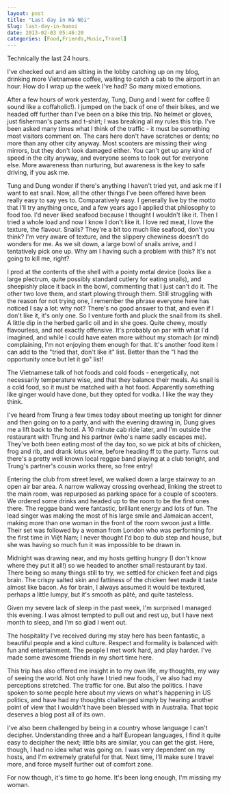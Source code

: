 ```yaml
---
layout: post
title: "Last day in Hà Nội"
Slug: last-day-in-hanoi
date: 2013-02-03 05:46:20
categories: [Food,Friends,Music,Travel]
---
```

Technically the last 24 hours.

I've checked out and am sitting in the lobby catching up on my blog, drinking more Vietnamese coffee, waiting to catch a cab to the airport in an hour. How do I wrap up the week I've had? So many mixed emotions.

After a few hours of work yesterday, Tung, Dung and I went for coffee (I sound like a coffaholic!). I jumped on the back of one of their bikes, and we headed off further than I've been on a bike this trip. No helmet or gloves, just fisherman's pants and t-shirt; I was breaking all my rules this trip. I've been asked many times what I think of the traffic - it must be something most visitors comment on. The cars here don't have scratches or dents; no more than any other city anyway. Most scooters are missing their wing mirrors, but they don't look damaged either. You can't get up any kind of speed in the city anyway, and everyone seems to look out for everyone else. More awareness than nurturing, but awareness is the key to safe driving, if you ask me.

Tung and Dung wonder if there's anything I haven't tried yet, and ask me if I want to eat snail. Now, all the other things I've been offered have been really easy to say yes to. Comparatively easy. I generally live by the motto that I'll try anything once, and a few years ago I applied that philosophy to food too. I'd never liked seafood because I thought I wouldn't like it. Then I tried a whole load and now I know I don't like it. I love red meat, I love the texture, the flavour. Snails? They're a bit too much like seafood, don't you think? I'm very aware of texture, and the slippery chewiness doesn't do wonders for me. As we sit down, a large bowl of snails arrive, and I tentatively pick one up. Why am I having such a problem with this? It's not going to kill me, right?

I prod at the contents of the shell with a pointy metal device (looks like a large plectrum, quite possibly standard cutlery for eating snails), and sheepishly place it back in the bowl, commenting that I just can't do it. The other two love them, and start plowing through them. Still struggling with the reason for not trying one, I remember the phrase everyone here has noticed I say a lot: why not? There's no good answer to that, and even if I don't like it, it's only one. So I venture forth and pluck the snail from its shell. A little dip in the herbed garlic oil and in she goes. Quite chewy, mostly flavourless, and not exactly offensive. It's probably on par with what I'd imagined, and while I could have eaten more without my stomach (or mind) complaining, I'm not enjoying them enough for that. It's another food item I can add to the "tried that, don't like it" list. Better than the "I had the opportunity once but let it go" list!

The Vietnamese talk of hot foods and cold foods - energetically, not necessarily temperature wise, and that they balance their meals. As snail is a cold food, so it must be matched with a hot food. Apparently something like ginger would have done, but they opted for vodka. I like the way they think.

I've heard from Trung a few times today about meeting up tonight for dinner and then going on to a party, and with the evening drawing in, Dung gives me a lift back to the hotel. A 10 minute cab ride later, and I'm outside the restaurant with Trung and his partner (who's name sadly escapes me). They've both been eating most of the day too, so we pick at bits of chicken, frog and rib, and drank lotus wine, before heading ff to the party. Turns out there's a pretty well known local reggae band playing at a club tonight, and Trung's partner's cousin works there, so free entry!

Entering the club from street level, we walked down a large stairway to an open air bar area. A narrow walkway crossing overhead, linking the street to the main room, was repurposed as parking space for a couple of scooters. We ordered some drinks and headed up to the room to be the first ones there. The reggae band were fantastic, brilliant energy and lots of fun. The lead singer was making the most of his large smile and Jamaican accent, making more than one woman in the front of the room swoon just a little. Their set was followed by a woman from London who was performing for the first time in Việt Nam; I never thought I'd bop to dub step and house, but she was having so much fun it was impossible to be drawn in.

Midnight was drawing near, and my hosts getting hungry (I don't know where they put it all!) so we headed to another small restaurant by taxi. There being so many things still to try, we settled for chicken feet and pigs brain. The crispy salted skin and fattiness of the chicken feet made it taste almost like bacon. As for brain, I always assumed it would be textured, perhaps a little lumpy, but it's smooth as pâté, and quite tasteless.

Given my severe lack of sleep in the past week, I'm surprised I managed this evening. I was almost tempted to pull out and rest up, but I have next month to sleep, and I'm so glad I went out.

The hospitality I've received during my stay here has been fantastic, a beautiful people and a kind culture. Respect and formality is balanced with fun and entertainment. The people I met work hard, and play harder. I've made some awesome friends in my short time here.

This trip has also offered me insight in to my own life, my thoughts, my way of seeing the world. Not only have I tried new foods, I've also had my perceptions stretched. The traffic for one. But also the politics. I have spoken to some people here about my views on what's happening in US politics, and have had my thoughts challenged simply by hearing another point of view that I wouldn't have been blessed with in Australia. That topic deserves a blog post all of its own.

I've also been challenged by being in a country whose language I can't decipher. Understanding three and a half European languages, I find it quite easy to decipher the next; little bits are similar, you can get the gist. Here, though, I had no idea what was going on. I was very dependent on my hosts, and I'm extremely grateful for that. Next time, I'll make sure I travel more, and force myself further out of comfort zone.

For now though, it's time to go home. It's been long enough, I'm missing my woman.
